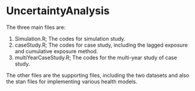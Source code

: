 # UncertaintyAnalysis

The three main files are:
1. Simulation.R; The codes for simulation study.
2. caseStudy.R; The codes for case study, including the lagged exposure and cumulative exposure method.
3. multiYearCaseStudy.R; The codes for the multi-year study of case study.

The other files are the supporting files, including the two datasets and also the stan files for implementing various health models.  
